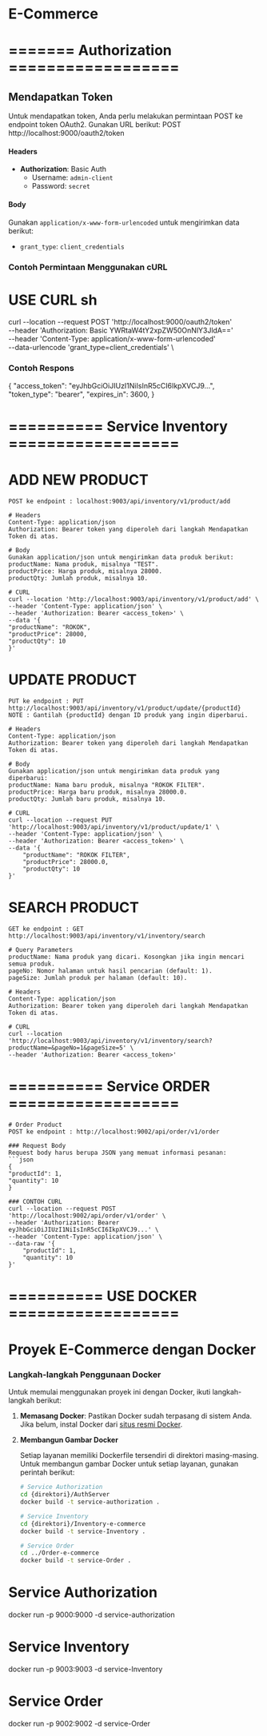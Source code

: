 # E-Commerce

# ======= Authorization ==================

## Mendapatkan Token
Untuk mendapatkan token, Anda perlu melakukan permintaan POST ke endpoint token OAuth2. Gunakan URL berikut:
POST http://localhost:9000/oauth2/token

#### Headers
- **Authorization**: Basic Auth
  - Username: `admin-client`
  - Password: `secret`

#### Body
Gunakan `application/x-www-form-urlencoded` untuk mengirimkan data berikut:
- `grant_type`: `client_credentials`

### Contoh Permintaan Menggunakan cURL

# USE CURL sh
curl --location --request POST 'http://localhost:9000/oauth2/token' \
--header 'Authorization: Basic YWRtaW4tY2xpZW50OnNlY3JldA==' \
--header 'Content-Type: application/x-www-form-urlencoded' \
--data-urlencode 'grant_type=client_credentials' \

### Contoh Respons
{
  "access_token": "eyJhbGciOiJIUzI1NiIsInR5cCI6IkpXVCJ9...",
  "token_type": "bearer",
  "expires_in": 3600,
}


# ========== Service Inventory ==================
# ADD NEW PRODUCT
    POST ke endpoint : localhost:9003/api/inventory/v1/product/add

    # Headers
    Content-Type: application/json
    Authorization: Bearer token yang diperoleh dari langkah Mendapatkan Token di atas.

    # Body
    Gunakan application/json untuk mengirimkan data produk berikut:
    productName: Nama produk, misalnya "TEST".
    productPrice: Harga produk, misalnya 28000.
    productQty: Jumlah produk, misalnya 10.

    # CURL
    curl --location 'http://localhost:9003/api/inventory/v1/product/add' \
    --header 'Content-Type: application/json' \
    --header 'Authorization: Bearer <access_token>' \
    --data '{
    "productName": "ROKOK",
    "productPrice": 28000,
    "productQty": 10
    }'
    
# UPDATE PRODUCT
    PUT ke endpoint : PUT http://localhost:9003/api/inventory/v1/product/update/{productId}
    NOTE : Gantilah {productId} dengan ID produk yang ingin diperbarui.

    # Headers
    Content-Type: application/json
    Authorization: Bearer token yang diperoleh dari langkah Mendapatkan Token di atas.
    
    # Body
    Gunakan application/json untuk mengirimkan data produk yang diperbarui:
    productName: Nama baru produk, misalnya "ROKOK FILTER".
    productPrice: Harga baru produk, misalnya 28000.0.
    productQty: Jumlah baru produk, misalnya 10.

    # CURL
    curl --location --request PUT 'http://localhost:9003/api/inventory/v1/product/update/1' \
    --header 'Content-Type: application/json' \
    --header 'Authorization: Bearer <access_token>' \
    --data '{
        "productName": "ROKOK FILTER",
        "productPrice": 28000.0,
        "productQty": 10
    }'

# SEARCH PRODUCT
    GET ke endpoint : GET http://localhost:9003/api/inventory/v1/inventory/search

    # Query Parameters
    productName: Nama produk yang dicari. Kosongkan jika ingin mencari semua produk.
    pageNo: Nomor halaman untuk hasil pencarian (default: 1).
    pageSize: Jumlah produk per halaman (default: 10).
    
    # Headers
    Content-Type: application/json
    Authorization: Bearer token yang diperoleh dari langkah Mendapatkan Token di atas.

    # CURL
    curl --location 'http://localhost:9003/api/inventory/v1/inventory/search?productName=&pageNo=1&pageSize=5' \
    --header 'Authorization: Bearer <access_token>'

# ========== Service ORDER ==================

    # Order Product
    POST ke endpoint : http://localhost:9002/api/order/v1/order

    ### Request Body
    Request body harus berupa JSON yang memuat informasi pesanan:
    ```json
    {
    "productId": 1,
    "quantity": 10
    }

    ### CONTOH CURL
    curl --location --request POST 'http://localhost:9002/api/order/v1/order' \
    --header 'Authorization: Bearer eyJhbGciOiJIUzI1NiIsInR5cCI6IkpXVCJ9...' \
    --header 'Content-Type: application/json' \
    --data-raw '{
        "productId": 1,
        "quantity": 10
    }'

# ========== USE DOCKER ==================
 # Proyek E-Commerce dengan Docker

### Langkah-langkah Penggunaan Docker

Untuk memulai menggunakan proyek ini dengan Docker, ikuti langkah-langkah berikut:

1. **Memasang Docker**: Pastikan Docker sudah terpasang di sistem Anda. Jika belum, instal Docker dari [situs resmi Docker](https://www.docker.com/get-started).

2. **Membangun Gambar Docker**

   Setiap layanan memiliki Dockerfile tersendiri di direktori masing-masing. Untuk membangun gambar Docker untuk setiap layanan, gunakan perintah berikut:

   ```sh
   # Service Authorization
   cd {direktori}/AuthServer
   docker build -t service-authorization .

   # Service Inventory
   cd {direktori}/Inventory-e-commerce
   docker build -t service-Inventory .

   # Service Order
   cd ../Order-e-commerce
   docker build -t service-Order .

# Service Authorization
docker run -p 9000:9000 -d service-authorization

# Service Inventory
docker run -p 9003:9003 -d service-Inventory

# Service Order
docker run -p 9002:9002 -d service-Order 

